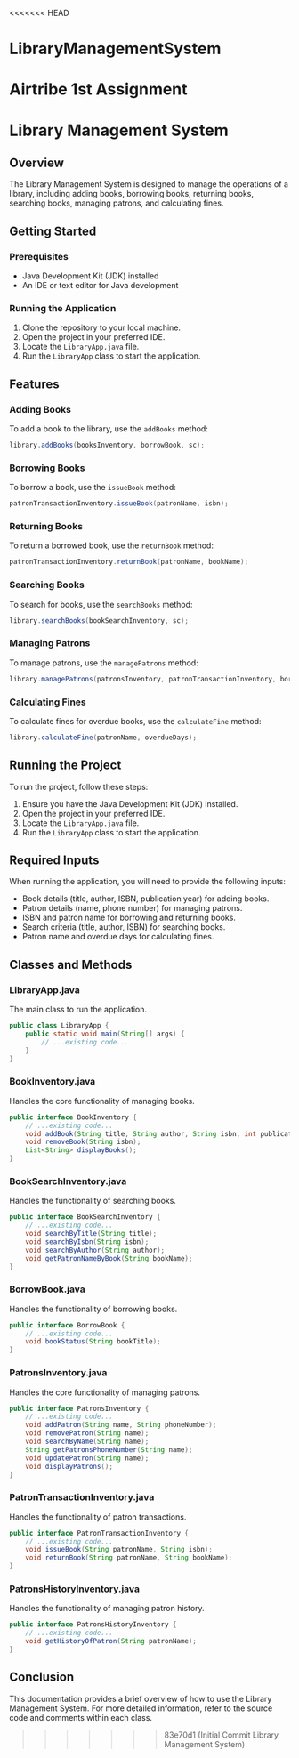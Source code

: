 <<<<<<< HEAD
# LibraryManagementSystem
Airtribe 1st Assignment 
=======
# Library Management System

## Overview
The Library Management System is designed to manage the operations of a library, including adding books, borrowing books, returning books, searching books, managing patrons, and calculating fines.

## Getting Started

### Prerequisites
- Java Development Kit (JDK) installed
- An IDE or text editor for Java development

### Running the Application
1. Clone the repository to your local machine.
2. Open the project in your preferred IDE.
3. Locate the `LibraryApp.java` file.
4. Run the `LibraryApp` class to start the application.

## Features

### Adding Books
To add a book to the library, use the `addBooks` method:
```java
library.addBooks(booksInventory, borrowBook, sc);
```

### Borrowing Books
To borrow a book, use the `issueBook` method:
```java
patronTransactionInventory.issueBook(patronName, isbn);
```

### Returning Books
To return a borrowed book, use the `returnBook` method:
```java
patronTransactionInventory.returnBook(patronName, bookName);
```

### Searching Books
To search for books, use the `searchBooks` method:
```java
library.searchBooks(bookSearchInventory, sc);
```

### Managing Patrons
To manage patrons, use the `managePatrons` method:
```java
library.managePatrons(patronsInventory, patronTransactionInventory, borrowBook, sc);
```

### Calculating Fines
To calculate fines for overdue books, use the `calculateFine` method:
```java
library.calculateFine(patronName, overdueDays);
```



## Running the Project
To run the project, follow these steps:
1. Ensure you have the Java Development Kit (JDK) installed.
2. Open the project in your preferred IDE.
3. Locate the `LibraryApp.java` file.
4. Run the `LibraryApp` class to start the application.



## Required Inputs
When running the application, you will need to provide the following inputs:
- Book details (title, author, ISBN, publication year) for adding books.
- Patron details (name, phone number) for managing patrons.
- ISBN and patron name for borrowing and returning books.
- Search criteria (title, author, ISBN) for searching books.
- Patron name and overdue days for calculating fines.




## Classes and Methods

### LibraryApp.java
The main class to run the application.
```java
public class LibraryApp {
    public static void main(String[] args) {
        // ...existing code...
    }
}
```

### BookInventory.java
Handles the core functionality of managing books.
```java
public interface BookInventory {
    // ...existing code...
    void addBook(String title, String author, String isbn, int publicationYear);
    void removeBook(String isbn);
    List<String> displayBooks();
}
```

### BookSearchInventory.java
Handles the functionality of searching books.
```java
public interface BookSearchInventory {
    // ...existing code...
    void searchByTitle(String title);
    void searchByIsbn(String isbn);
    void searchByAuthor(String author);
    void getPatronNameByBook(String bookName);
}
```

### BorrowBook.java
Handles the functionality of borrowing books.
```java
public interface BorrowBook {
    // ...existing code...
    void bookStatus(String bookTitle);
}
```

### PatronsInventory.java
Handles the core functionality of managing patrons.
```java
public interface PatronsInventory {
    // ...existing code...
    void addPatron(String name, String phoneNumber);
    void removePatron(String name);
    void searchByName(String name);
    String getPatronsPhoneNumber(String name);
    void updatePatron(String name);
    void displayPatrons();
}
```

### PatronTransactionInventory.java
Handles the functionality of patron transactions.
```java
public interface PatronTransactionInventory {
    // ...existing code...
    void issueBook(String patronName, String isbn);
    void returnBook(String patronName, String bookName);
}
```

### PatronsHistoryInventory.java
Handles the functionality of managing patron history.
```java
public interface PatronsHistoryInventory {
    // ...existing code...
    void getHistoryOfPatron(String patronName);
}
```

## Conclusion
This documentation provides a brief overview of how to use the Library Management System. For more detailed information, refer to the source code and comments within each class.
>>>>>>> 83e70d1 (Initial Commit Library Management System)
